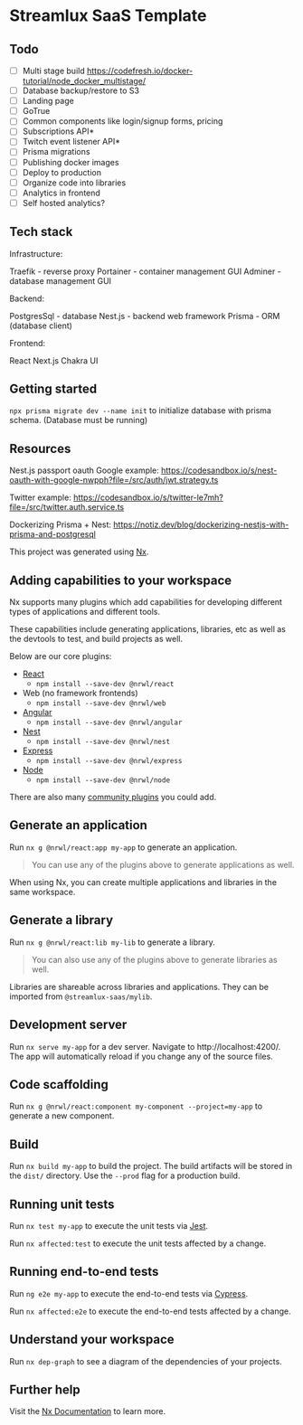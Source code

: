 

# Streamlux SaaS Template

## Todo

- [ ] Multi stage build https://codefresh.io/docker-tutorial/node_docker_multistage/
- [ ] Database backup/restore to S3
- [ ] Landing page
- [ ] GoTrue
- [ ] Common components like login/signup forms, pricing
- [ ] Subscriptions API*
- [ ] Twitch event listener API*
- [ ] Prisma migrations
- [ ] Publishing docker images
- [ ] Deploy to production
- [ ] Organize code into libraries
- [ ] Analytics in frontend
- [ ] Self hosted analytics?

## Tech stack

Infrastructure:

Traefik - reverse proxy
Portainer - container management GUI
Adminer - database management GUI

Backend:

PostgresSql - database
Nest.js - backend web framework
Prisma - ORM (database client)

Frontend:

React
Next.js
Chakra UI

## Getting started

`npx prisma migrate dev --name init` to initialize database with prisma schema. (Database must be running)

## Resources

Nest.js passport oauth Google example:
https://codesandbox.io/s/nest-oauth-with-google-nwpph?file=/src/auth/jwt.strategy.ts

Twitter example:
https://codesandbox.io/s/twitter-le7mh?file=/src/twitter.auth.service.ts

Dockerizing Prisma + Nest:
https://notiz.dev/blog/dockerizing-nestjs-with-prisma-and-postgresql

This project was generated using [Nx](https://nx.dev).

## Adding capabilities to your workspace

Nx supports many plugins which add capabilities for developing different types of applications and different tools.

These capabilities include generating applications, libraries, etc as well as the devtools to test, and build projects as well.

Below are our core plugins:

- [React](https://reactjs.org)
  - `npm install --save-dev @nrwl/react`
- Web (no framework frontends)
  - `npm install --save-dev @nrwl/web`
- [Angular](https://angular.io)
  - `npm install --save-dev @nrwl/angular`
- [Nest](https://nestjs.com)
  - `npm install --save-dev @nrwl/nest`
- [Express](https://expressjs.com)
  - `npm install --save-dev @nrwl/express`
- [Node](https://nodejs.org)
  - `npm install --save-dev @nrwl/node`

There are also many [community plugins](https://nx.dev/community) you could add.

## Generate an application

Run `nx g @nrwl/react:app my-app` to generate an application.

> You can use any of the plugins above to generate applications as well.

When using Nx, you can create multiple applications and libraries in the same workspace.

## Generate a library

Run `nx g @nrwl/react:lib my-lib` to generate a library.

> You can also use any of the plugins above to generate libraries as well.

Libraries are shareable across libraries and applications. They can be imported from `@streamlux-saas/mylib`.

## Development server

Run `nx serve my-app` for a dev server. Navigate to http://localhost:4200/. The app will automatically reload if you change any of the source files.

## Code scaffolding

Run `nx g @nrwl/react:component my-component --project=my-app` to generate a new component.

## Build

Run `nx build my-app` to build the project. The build artifacts will be stored in the `dist/` directory. Use the `--prod` flag for a production build.

## Running unit tests

Run `nx test my-app` to execute the unit tests via [Jest](https://jestjs.io).

Run `nx affected:test` to execute the unit tests affected by a change.

## Running end-to-end tests

Run `ng e2e my-app` to execute the end-to-end tests via [Cypress](https://www.cypress.io).

Run `nx affected:e2e` to execute the end-to-end tests affected by a change.

## Understand your workspace

Run `nx dep-graph` to see a diagram of the dependencies of your projects.

## Further help

Visit the [Nx Documentation](https://nx.dev) to learn more.
